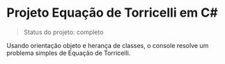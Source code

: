 <h1>Projeto Equação de Torricelli em C#</h1>

> Status do projeto: completo

Usando orientação objeto e herança de classes, o console resolve um problema simples de Equação de Torricelli.

